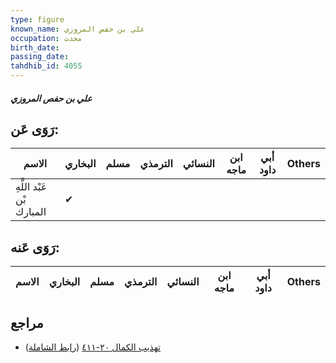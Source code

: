 ```yaml
---
type: figure
known_name: علي بن حفص المروزي
occupation: محدث
birth_date:
passing_date:
tahdhib_id: 4055
---
```

##### علي بن حفص المروزي

## رَوَى عَن:
| الاسم                     | البخاري | مسلم | الترمذي | النسائي | ابن ماجه | أبي داود | Others |
| ------------------------- | ------- | ---- | ------- | ------- | -------- | -------- | ------ |
| عَبْد اللَّهِ بْن المبارك | ✔       |      |         |         |          |          |        |
## رَوَى عَنه:
| الاسم | البخاري | مسلم | الترمذي | النسائي | ابن ماجه | أبي داود | Others |
| ----- | ------- | ---- | ------- | ------- | -------- | -------- | ------ |
## مراجع
- [تهذيب الكمال ٢٠-٤١١](obsidian://open?vault=Tahdhib-al-Kamal&file=Figures/٤٠٥٥-علي%20بن%20حفص%20المروزي) ([رابط الشاملة](https://shamela.ws/book/3722/10541))